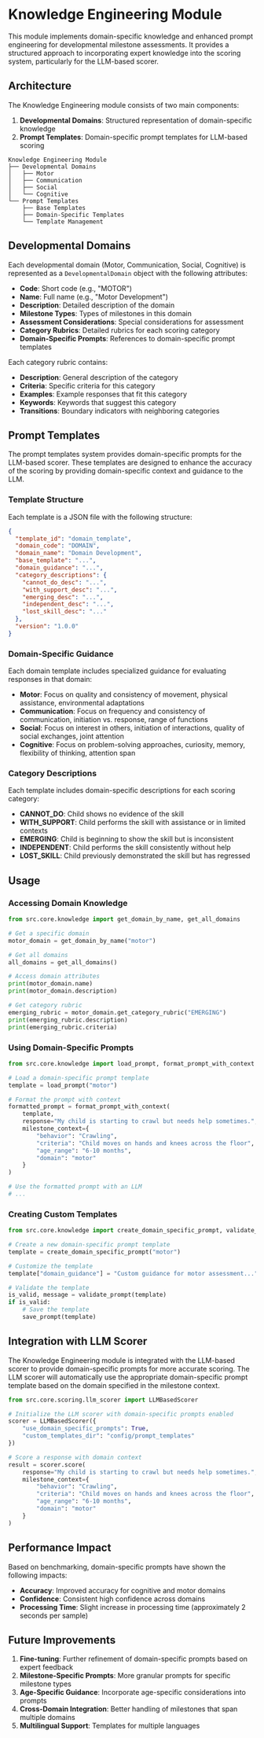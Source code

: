 # Knowledge Engineering Module

This module implements domain-specific knowledge and enhanced prompt engineering for developmental milestone assessments. It provides a structured approach to incorporating expert knowledge into the scoring system, particularly for the LLM-based scorer.

## Architecture

The Knowledge Engineering module consists of two main components:

1. **Developmental Domains**: Structured representation of domain-specific knowledge
2. **Prompt Templates**: Domain-specific prompt templates for LLM-based scoring

```
Knowledge Engineering Module
├── Developmental Domains
│   ├── Motor
│   ├── Communication
│   ├── Social
│   └── Cognitive
└── Prompt Templates
    ├── Base Templates
    ├── Domain-Specific Templates
    └── Template Management
```

## Developmental Domains

Each developmental domain (Motor, Communication, Social, Cognitive) is represented as a `DevelopmentalDomain` object with the following attributes:

- **Code**: Short code (e.g., "MOTOR")
- **Name**: Full name (e.g., "Motor Development")
- **Description**: Detailed description of the domain
- **Milestone Types**: Types of milestones in this domain
- **Assessment Considerations**: Special considerations for assessment
- **Category Rubrics**: Detailed rubrics for each scoring category
- **Domain-Specific Prompts**: References to domain-specific prompt templates

Each category rubric contains:
- **Description**: General description of the category
- **Criteria**: Specific criteria for this category
- **Examples**: Example responses that fit this category
- **Keywords**: Keywords that suggest this category
- **Transitions**: Boundary indicators with neighboring categories

## Prompt Templates

The prompt templates system provides domain-specific prompts for the LLM-based scorer. These templates are designed to enhance the accuracy of the scoring by providing domain-specific context and guidance to the LLM.

### Template Structure

Each template is a JSON file with the following structure:

```json
{
  "template_id": "domain_template",
  "domain_code": "DOMAIN",
  "domain_name": "Domain Development",
  "base_template": "...",
  "domain_guidance": "...",
  "category_descriptions": {
    "cannot_do_desc": "...",
    "with_support_desc": "...",
    "emerging_desc": "...",
    "independent_desc": "...",
    "lost_skill_desc": "..."
  },
  "version": "1.0.0"
}
```

### Domain-Specific Guidance

Each domain template includes specialized guidance for evaluating responses in that domain:

- **Motor**: Focus on quality and consistency of movement, physical assistance, environmental adaptations
- **Communication**: Focus on frequency and consistency of communication, initiation vs. response, range of functions
- **Social**: Focus on interest in others, initiation of interactions, quality of social exchanges, joint attention
- **Cognitive**: Focus on problem-solving approaches, curiosity, memory, flexibility of thinking, attention span

### Category Descriptions

Each template includes domain-specific descriptions for each scoring category:

- **CANNOT_DO**: Child shows no evidence of the skill
- **WITH_SUPPORT**: Child performs the skill with assistance or in limited contexts
- **EMERGING**: Child is beginning to show the skill but is inconsistent
- **INDEPENDENT**: Child performs the skill consistently without help
- **LOST_SKILL**: Child previously demonstrated the skill but has regressed

## Usage

### Accessing Domain Knowledge

```python
from src.core.knowledge import get_domain_by_name, get_all_domains

# Get a specific domain
motor_domain = get_domain_by_name("motor")

# Get all domains
all_domains = get_all_domains()

# Access domain attributes
print(motor_domain.name)
print(motor_domain.description)

# Get category rubric
emerging_rubric = motor_domain.get_category_rubric("EMERGING")
print(emerging_rubric.description)
print(emerging_rubric.criteria)
```

### Using Domain-Specific Prompts

```python
from src.core.knowledge import load_prompt, format_prompt_with_context

# Load a domain-specific prompt template
template = load_prompt("motor")

# Format the prompt with context
formatted_prompt = format_prompt_with_context(
    template,
    response="My child is starting to crawl but needs help sometimes.",
    milestone_context={
        "behavior": "Crawling",
        "criteria": "Child moves on hands and knees across the floor",
        "age_range": "6-10 months",
        "domain": "motor"
    }
)

# Use the formatted prompt with an LLM
# ...
```

### Creating Custom Templates

```python
from src.core.knowledge import create_domain_specific_prompt, validate_prompt, save_prompt

# Create a new domain-specific prompt template
template = create_domain_specific_prompt("motor")

# Customize the template
template["domain_guidance"] = "Custom guidance for motor assessment..."

# Validate the template
is_valid, message = validate_prompt(template)
if is_valid:
    # Save the template
    save_prompt(template)
```

## Integration with LLM Scorer

The Knowledge Engineering module is integrated with the LLM-based scorer to provide domain-specific prompts for more accurate scoring. The LLM scorer will automatically use the appropriate domain-specific prompt template based on the domain specified in the milestone context.

```python
from src.core.scoring.llm_scorer import LLMBasedScorer

# Initialize the LLM scorer with domain-specific prompts enabled
scorer = LLMBasedScorer({
    "use_domain_specific_prompts": True,
    "custom_templates_dir": "config/prompt_templates"
})

# Score a response with domain context
result = scorer.score(
    response="My child is starting to crawl but needs help sometimes.",
    milestone_context={
        "behavior": "Crawling",
        "criteria": "Child moves on hands and knees across the floor",
        "age_range": "6-10 months",
        "domain": "motor"
    }
)
```

## Performance Impact

Based on benchmarking, domain-specific prompts have shown the following impacts:

- **Accuracy**: Improved accuracy for cognitive and motor domains
- **Confidence**: Consistent high confidence across domains
- **Processing Time**: Slight increase in processing time (approximately 2 seconds per sample)

## Future Improvements

1. **Fine-tuning**: Further refinement of domain-specific prompts based on expert feedback
2. **Milestone-Specific Prompts**: More granular prompts for specific milestone types
3. **Age-Specific Guidance**: Incorporate age-specific considerations into prompts
4. **Cross-Domain Integration**: Better handling of milestones that span multiple domains
5. **Multilingual Support**: Templates for multiple languages 